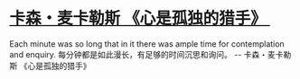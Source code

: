 # [卡森・麦卡勒斯 《心是孤独的猎手》 ​](https://github.com/miss-shiyi/miss-shiyi/issues/99)

Each minute was so long that in it there was ample time for contemplation and enquiry.
每分钟都是如此漫长，有足够的时间沉思和询问。 -- 卡森・麦卡勒斯 《心是孤独的猎手》 ​